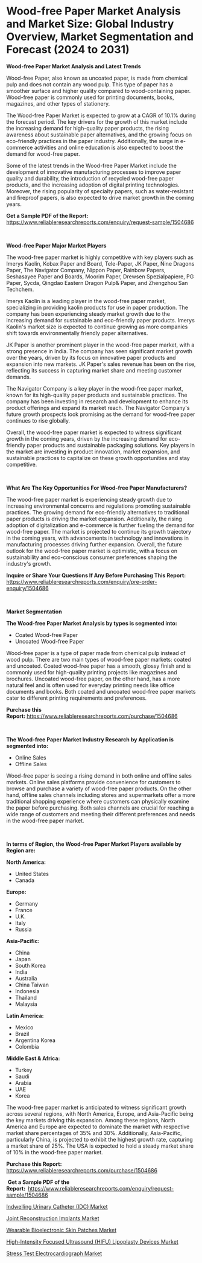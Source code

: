 <p><h1>Wood-free Paper Market Analysis and Market Size: Global Industry Overview, Market Segmentation and Forecast (2024 to 2031)</h1></p><p><strong>Wood-free Paper Market Analysis and Latest Trends</strong></p>
<p><p>Wood-free Paper, also known as uncoated paper, is made from chemical pulp and does not contain any wood pulp. This type of paper has a smoother surface and higher quality compared to wood-containing paper. Wood-free paper is commonly used for printing documents, books, magazines, and other types of stationery.</p><p>The Wood-free Paper Market is expected to grow at a CAGR of 10.1% during the forecast period. The key drivers for the growth of this market include the increasing demand for high-quality paper products, the rising awareness about sustainable paper alternatives, and the growing focus on eco-friendly practices in the paper industry. Additionally, the surge in e-commerce activities and online education is also expected to boost the demand for wood-free paper.</p><p>Some of the latest trends in the Wood-free Paper Market include the development of innovative manufacturing processes to improve paper quality and durability, the introduction of recycled wood-free paper products, and the increasing adoption of digital printing technologies. Moreover, the rising popularity of specialty papers, such as water-resistant and fireproof papers, is also expected to drive market growth in the coming years.</p></p>
<p><strong>Get a Sample PDF of the Report:&nbsp;</strong> <a href="https://www.reliableresearchreports.com/enquiry/request-sample/1504686">https://www.reliableresearchreports.com/enquiry/request-sample/1504686</a></p>
<p>&nbsp;</p>
<p><strong>Wood-free Paper Major Market Players</strong></p>
<p><p>The wood-free paper market is highly competitive with key players such as Imerys Kaolin, Kobax Paper and Board, Tele-Paper, JK Paper, Nine Dragons Paper, The Navigator Company, Nippon Paper, Rainbow Papers, Seshasayee Paper and Boards, Moorim Paper, Drewsen Spezialpapiere, PG Paper, Sycda, Qingdao Eastern Dragon Pulp& Paper, and Zhengzhou San Techchem. </p><p>Imerys Kaolin is a leading player in the wood-free paper market, specializing in providing kaolin products for use in paper production. The company has been experiencing steady market growth due to the increasing demand for sustainable and eco-friendly paper products. Imerys Kaolin's market size is expected to continue growing as more companies shift towards environmentally friendly paper alternatives.</p><p>JK Paper is another prominent player in the wood-free paper market, with a strong presence in India. The company has seen significant market growth over the years, driven by its focus on innovative paper products and expansion into new markets. JK Paper's sales revenue has been on the rise, reflecting its success in capturing market share and meeting customer demands.</p><p>The Navigator Company is a key player in the wood-free paper market, known for its high-quality paper products and sustainable practices. The company has been investing in research and development to enhance its product offerings and expand its market reach. The Navigator Company's future growth prospects look promising as the demand for wood-free paper continues to rise globally.</p><p>Overall, the wood-free paper market is expected to witness significant growth in the coming years, driven by the increasing demand for eco-friendly paper products and sustainable packaging solutions. Key players in the market are investing in product innovation, market expansion, and sustainable practices to capitalize on these growth opportunities and stay competitive.</p></p>
<p>&nbsp;</p>
<p><strong>What Are The Key Opportunities For Wood-free Paper Manufacturers?</strong></p>
<p><p>The wood-free paper market is experiencing steady growth due to increasing environmental concerns and regulations promoting sustainable practices. The growing demand for eco-friendly alternatives to traditional paper products is driving the market expansion. Additionally, the rising adoption of digitalization and e-commerce is further fueling the demand for wood-free paper. The market is projected to continue its growth trajectory in the coming years, with advancements in technology and innovations in manufacturing processes driving further expansion. Overall, the future outlook for the wood-free paper market is optimistic, with a focus on sustainability and eco-conscious consumer preferences shaping the industry's growth.</p></p>
<p><strong>Inquire or Share Your Questions If Any Before Purchasing This Report:</strong> <a href="https://www.reliableresearchreports.com/enquiry/pre-order-enquiry/1504686">https://www.reliableresearchreports.com/enquiry/pre-order-enquiry/1504686</a></p>
<p>&nbsp;</p>
<p><strong>Market Segmentation</strong></p>
<p><strong>The Wood-free Paper Market Analysis by types is segmented into:</strong></p>
<p><ul><li>Coated Wood-free Paper</li><li>Uncoated Wood-free Paper</li></ul></p>
<p><p>Wood-free paper is a type of paper made from chemical pulp instead of wood pulp. There are two main types of wood-free paper markets: coated and uncoated. Coated wood-free paper has a smooth, glossy finish and is commonly used for high-quality printing projects like magazines and brochures. Uncoated wood-free paper, on the other hand, has a more natural feel and is often used for everyday printing needs like office documents and books. Both coated and uncoated wood-free paper markets cater to different printing requirements and preferences.</p></p>
<p><strong>Purchase this Report:&nbsp;</strong><a href="https://www.reliableresearchreports.com/purchase/1504686">https://www.reliableresearchreports.com/purchase/1504686</a></p>
<p>&nbsp;</p>
<p><strong>The Wood-free Paper Market Industry Research by Application is segmented into:</strong></p>
<p><ul><li>Online Sales</li><li>Offline Sales</li></ul></p>
<p><p>Wood-free paper is seeing a rising demand in both online and offline sales markets. Online sales platforms provide convenience for customers to browse and purchase a variety of wood-free paper products. On the other hand, offline sales channels including stores and supermarkets offer a more traditional shopping experience where customers can physically examine the paper before purchasing. Both sales channels are crucial for reaching a wide range of customers and meeting their different preferences and needs in the wood-free paper market.</p></p>
<p>&nbsp;</p>
<p><strong>In terms of Region, the Wood-free Paper Market Players available by Region are:</strong></p>
<p>
    <p> <strong> North America: </strong>
        <ul>
            <li>United States</li>
            <li>Canada</li>
        </ul>
        </p> 
    <p> <strong> Europe: </strong>
        <ul>
            <li>Germany</li>
            <li>France</li>
            <li>U.K.</li>
            <li>Italy</li>
            <li>Russia</li>
        </ul>
        </p> 
    <p> <strong> Asia-Pacific: </strong>
        <ul>
            <li>China</li>
            <li>Japan</li>
            <li>South Korea</li>
            <li>India</li>
            <li>Australia</li>
            <li>China Taiwan</li>
            <li>Indonesia</li>
            <li>Thailand</li>
            <li>Malaysia</li>
        </ul>
        </p> 
    <p> <strong> Latin America: </strong>
        <ul>
            <li>Mexico</li>
            <li>Brazil</li>
            <li>Argentina Korea</li>
            <li>Colombia</li>
        </ul>
        </p> 
    <p> <strong> Middle East & Africa: </strong>
        <ul>
            <li>Turkey</li>
            <li>Saudi</li>
            <li>Arabia</li>
            <li>UAE</li>
            <li>Korea</li>
        </ul>
    </p>
    </p>
<p><p>The wood-free paper market is anticipated to witness significant growth across several regions, with North America, Europe, and Asia-Pacific being the key markets driving this expansion. Among these regions, North America and Europe are expected to dominate the market with respective market share percentages of 35% and 30%. Additionally, Asia-Pacific, particularly China, is projected to exhibit the highest growth rate, capturing a market share of 25%. The USA is expected to hold a steady market share of 10% in the wood-free paper market.</p></p>
<p><strong>Purchase this Report: </strong><a href="https://www.reliableresearchreports.com/purchase/1504686">https://www.reliableresearchreports.com/purchase/1504686</a></p>
<p>&nbsp;<strong>Get a Sample PDF of the Report:&nbsp;&nbsp;</strong><a href="https://www.reliableresearchreports.com/enquiry/request-sample/1504686">https://www.reliableresearchreports.com/enquiry/request-sample/1504686</a></p>
<p><strong></strong></p>
<p><p><a href="https://medium.com/@andrewgarza766/analyzing-indwelling-urinary-catheter-idc-market-global-industry-perspective-and-forecast-2024-ece0fcf6ffc8">Indwelling Urinary Catheter (IDC) Market</a></p><p><a href="https://medium.com/@murraykoepp786/analyzing-joint-reconstruction-implants-market-global-industry-perspective-and-forecast-2024-to-86e8c8405233">Joint Reconstruction Implants Market</a></p><p><a href="https://medium.com/@adahhagenes4545/wearable-bioelectronic-skin-patches-market-the-key-to-successful-business-strategy-forecast-till-d402fd0b98eb">Wearable Bioelectronic Skin Patches Market</a></p><p><a href="https://medium.com/@andrewgarza766/high-intensity-focused-ultrasound-hifu-lipoplasty-devices-market-trends-forecast-and-2050e7e695db">High-Intensity Focused Ultrasound (HIFU) Lipoplasty Devices Market</a></p><p><a href="https://medium.com/@murraykoepp786/stress-test-electrocardiograph-nbsp-market-focuses-on-market-share-size-and-projected-forecast-ce241c0f1f2a">Stress Test Electrocardiograph Market</a></p></p>